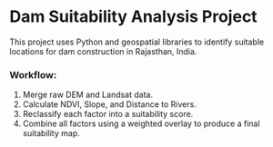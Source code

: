 # Dam Suitability Analysis Project

This project uses Python and geospatial libraries to identify suitable locations for dam construction in Rajasthan, India.

### Workflow:
1.  Merge raw DEM and Landsat data.
2.  Calculate NDVI, Slope, and Distance to Rivers.
3.  Reclassify each factor into a suitability score.
4.  Combine all factors using a weighted overlay to produce a final suitability map.


